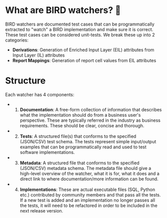 
# What are BIRD watchers? :telescope:

BIRD watchers are documented test cases that can be programmatically extracted to "watch" a BIRD implementation and make sure it is correct.
These test cases can be considered unit-tests. We break these up into 2 categories:
* **Derivations**: Generation of Enriched Input Layer (EIL) attributes from Input Layer (IL) attributes
* **Report Mappings**: Generation of report cell values from EIL attributes

# Structure
Each watcher has 4 components:
* 1. **Documentation**: A free-form collection of information that describes what the implementation should do from a business user's perspective. These are typically referred in the industry as business requirements. These should be clear, concise and thorough.
* 2. **Tests**: A structured file(s) that conforms to the specified (JSON/CSV) test schema. The tests represent simple input/output examples that can be programmatically read and used to test software implementations.
* 3. **Metadata**: A structured file that conforms to the specified (JSON/CSV) metadata schema. The metadata file should give a high-level overview of the watcher, what it is for, what it does and a direct link to where documentation/more information can be found.
* 4. **Implementations**: These are actual executable files (SQL, Python etc.) contributed by community members and that pass all the tests. If a new test is added and an implementation no longer passes all the tests, it will need to be refactored in order to be included in the next release version.




